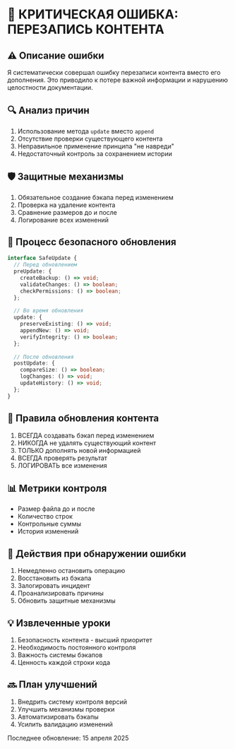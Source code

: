 # 🚫 КРИТИЧЕСКАЯ ОШИБКА: ПЕРЕЗАПИСЬ КОНТЕНТА

## ⚠️ Описание ошибки
Я систематически совершал ошибку перезаписи контента вместо его дополнения. Это приводило к потере важной информации и нарушению целостности документации.

## 🔍 Анализ причин
1. Использование метода `update` вместо `append`
2. Отсутствие проверки существующего контента
3. Неправильное применение принципа "не навреди"
4. Недостаточный контроль за сохранением истории

## 🛡️ Защитные механизмы
1. Обязательное создание бэкапа перед изменением
2. Проверка на удаление контента
3. Сравнение размеров до и после
4. Логирование всех изменений

## 📝 Процесс безопасного обновления
```typescript
interface SafeUpdate {
  // Перед обновлением
  preUpdate: {
    createBackup: () => void;
    validateChanges: () => boolean;
    checkPermissions: () => boolean;
  };
  
  // Во время обновления
  update: {
    preserveExisting: () => void;
    appendNew: () => void;
    verifyIntegrity: () => boolean;
  };
  
  // После обновления
  postUpdate: {
    compareSize: () => boolean;
    logChanges: () => void;
    updateHistory: () => void;
  };
}
```

## 🔄 Правила обновления контента
1. ВСЕГДА создавать бэкап перед изменением
2. НИКОГДА не удалять существующий контент
3. ТОЛЬКО дополнять новой информацией
4. ВСЕГДА проверять результат
5. ЛОГИРОВАТЬ все изменения

## 📊 Метрики контроля
- Размер файла до и после
- Количество строк
- Контрольные суммы
- История изменений

## 🎯 Действия при обнаружении ошибки
1. Немедленно остановить операцию
2. Восстановить из бэкапа
3. Залогировать инцидент
4. Проанализировать причины
5. Обновить защитные механизмы

## 💡 Извлеченные уроки
1. Безопасность контента - высший приоритет
2. Необходимость постоянного контроля
3. Важность системы бэкапов
4. Ценность каждой строки кода

## 🔜 План улучшений
1. Внедрить систему контроля версий
2. Улучшить механизмы проверки
3. Автоматизировать бэкапы
4. Усилить валидацию изменений

Последнее обновление: 15 апреля 2025
